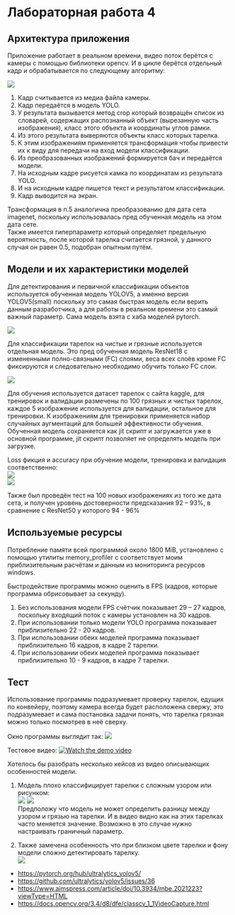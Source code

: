 # Лабораторная работа 4

## Архитектура приложения

Приложение работает в реальном времени, видео поток берётся с камеры с помощью библиотеки opencv. И в цикле берётся отдельный кадр и обрабатывается по следующему алгоритму: <br>

![](screen/4.png)<br>

1. Кадр считывается из медиа файла камеры.
2. Кадр передаётся в модель YOLO.
3. У результата вызывается метод crop который возвращён список из словарей, содержащих распознанный объект (вырезанную часть изображения), класс этого объекта и координаты углов рамки.  
4. Из этого результата выверяются объекты класс которых тарелка.
5. К этим изображениям применяется трансформация чтобы привести их к виду для передачи на вход модели классификации.
6. Из преобразованных изображений формируется бач и передаётся модели.
7. На исходным кадре рисуется камка по координатам из результата YOLO.
8. И на исходным кадре пишется текст и результатом классификации.
9. Кадр выводится на экран.

Трансформация в п.5 аналогична преобразованию для дата сета imagenet, поскольку использовалась пред обученная модель на этом дата сете.<br>
Также имеется гиперпараметр который определяет предельную вероятность, после которой тарелка считается грязной, у данного случая он равен 0.5, подобран опытным путём.<br>

## Модели и их характеристики моделей

Для детектирования и первичной классификации объектов используется обученная модель YOLOV5, а именно версия  YOLOV5(small) поскольку это самая быстрая модель если верить данным разработчика, а для работы в реальном времени это самый важный параметр. Сама модель взята с хаба моделей pytorch.<br>

![](screen/5.png)<br>

Для классификации тарелок на чистые и грязные используется отдельная модель. Это пред обученная модель ResNet18 с измененными полно-связными (FC) слоями, веса всех слоёв кроме FC фиксируются и следовательно необходимо обучить только FC слои.<br>

![](screen/7.png)<br>

Для обучения используется датасет тарелок с сайта kaggle, для тренировок и валидации размечены по 100 грязных и чистых тарелок, каждое 5 изображение используется для валидации, остальное для тренировки. К изображениям для тренировки применяется набор случайных аугментаций для большей эффективности обучения. Обученная модель сохраняется как jit скрипт и загружается уже в основной программе, jit скрипт позволяет не определять модель при загрузке. <br>

Loss фикция и accuracy при обучение модели, тренировка и валидация соответственно:<br>
![](screen/6_train.png)<br>
![](screen/6_val.png)<br>

Также был проведён тест на 100 новых изображениях из того же дата сета, и получен уровень достоверности предсказания 92 – 93%, в сравнение с ResNet50 у которого 94 - 96% <br>

## Используемые ресурсы 

Потребление памяти всей программой около 1800 MiB, установлено с помощью утилиты memory_profiler с соответствует моим приблизительным расчётам и данным из мониторинга ресурсов windows. 

Быстродействие программы можно оценить в FPS (кадров, которые программа обрисовывает за секунду).
1.	Без использования модели FPS счётчик показывает 29 – 27 кадров, поскольку входящий поток с камеры установлен на 30 кадров.
2.	При использовании только модели YOLO программа показывает приблизительно 22 - 20 кадров.
3.	При использовании обеих моделей программа показывает приблизительно 16 кадров, в кадре 2 тарелки.
4.  При использовании обеих моделей программа показывает приблизительно 10 - 9 кадров, в кадре 7 тарелки.

## Тест
Использование программы подразумевает проверку тарелок, едущих по конвейеру, поэтому камера всегда будет расположена свержу, это подразумевает и сама постановка задачи понять, что тарелка грязная можно только посмотрев в неё сверху.<br> 

Окно программы выглядит так:
![](screen/1.png)<br>

Тестовое видео:
[![Watch the demo video](screen/8.png)](screen/demo.mp4)<br>

Хотелось бы разобрать несколько кейсов из видео описывающих особенностей модели. 
1. Модель плохо классифицирует тарелки с сложным узором или рисунком: <br>
![](screen/9.png)   ![](screen/10.png)<br>
Предположу что модель не может определить разницу между узором и грязью на тарелки. И в видео видно как на этих тарелках часто меняется значение. Возможно в это случае нужно настраивать граничный параметр. <br>

2. Также замечена особенность что при близком цвете тарелки и фону модели сложно детектировать тарелку.<br>
![](screen/11.png)<br>

- https://pytorch.org/hub/ultralytics_yolov5/
- https://github.com/ultralytics/yolov5/issues/36
- https://www.aimspress.com/article/doi/10.3934/mbe.2021223?viewType=HTML
- https://docs.opencv.org/3.4/d8/dfe/classcv_1_1VideoCapture.html
